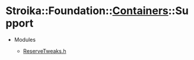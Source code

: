 # Stroika::Foundation::[Containers](../ReadMe.md)::Support

- Modules

  - [ReserveTweaks.h](ReserveTweaks.h)
